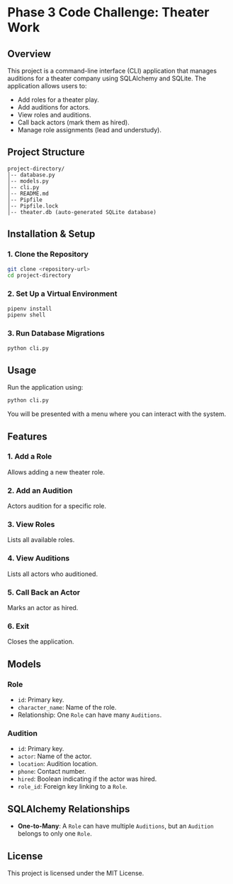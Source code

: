 # Phase 3 Code Challenge: Theater Work

## Overview
This project is a command-line interface (CLI) application that manages auditions for a theater company using SQLAlchemy and SQLite. The application allows users to:

- Add roles for a theater play.
- Add auditions for actors.
- View roles and auditions.
- Call back actors (mark them as hired).
- Manage role assignments (lead and understudy).

## Project Structure
```
project-directory/
│-- database.py
│-- models.py
│-- cli.py
│-- README.md
│-- Pipfile
│-- Pipfile.lock
│-- theater.db (auto-generated SQLite database)
```

## Installation & Setup

### 1. Clone the Repository
```sh
git clone <repository-url>
cd project-directory
```

### 2. Set Up a Virtual Environment
```sh
pipenv install
pipenv shell
```

### 3. Run Database Migrations
```sh
python cli.py
```

## Usage
Run the application using:
```sh
python cli.py
```
You will be presented with a menu where you can interact with the system.

## Features

### 1. Add a Role
Allows adding a new theater role.

### 2. Add an Audition
Actors audition for a specific role.

### 3. View Roles
Lists all available roles.

### 4. View Auditions
Lists all actors who auditioned.

### 5. Call Back an Actor
Marks an actor as hired.

### 6. Exit
Closes the application.

## Models

### Role
- `id`: Primary key.
- `character_name`: Name of the role.
- Relationship: One `Role` can have many `Auditions`.

### Audition
- `id`: Primary key.
- `actor`: Name of the actor.
- `location`: Audition location.
- `phone`: Contact number.
- `hired`: Boolean indicating if the actor was hired.
- `role_id`: Foreign key linking to a `Role`.

## SQLAlchemy Relationships
- **One-to-Many**: A `Role` can have multiple `Auditions`, but an `Audition` belongs to only one `Role`.

## License
This project is licensed under the MIT License.

